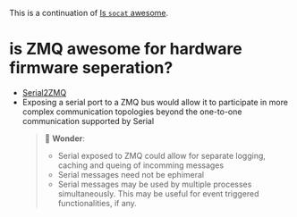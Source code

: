 This is a continuation of [Is `socat` awesome](./IsSocatAwesome.md).

# is ZMQ awesome for hardware firmware seperation?

- [Serial2ZMQ](https://github.com/wookiesh/serial2zmq)
- Exposing a serial port to a ZMQ bus would allow it to participate in more complex communication topologies beyond the one-to-one communication supported by Serial
    > 🤔 **Wonder**:
    > - Serial exposed to ZMQ could allow for separate logging, caching and queing of incomming messages
    > - Serial messages need not be ephimeral
    > - Serial messages may be used by multiple processes simultaneously. This may be useful for event triggered functionalities, if any.
